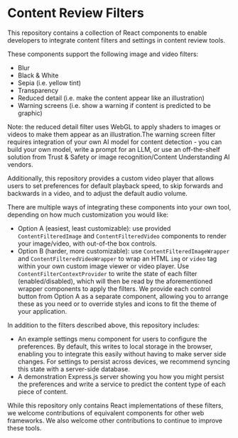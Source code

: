 # Content Review Filters

This repository contains a collection of React components to enable developers to integrate content filters and settings in content review tools.

These components support the following image and video filters:

- Blur
- Black & White
- Sepia (i.e. yellow tint)
- Transparency
- Reduced detail (i.e. make the content appear like an illustration)
- Warning screens (i.e. show a warning if content is predicted to be graphic)

Note: the reduced detail filter uses WebGL to apply shaders to images or videos to make them appear as an illustration.The warning screen filter requires integration of your own AI model for content detection - you can build your own model, write a prompt for an LLM, or use an off-the-shelf solution from Trust & Safety or image recognition/Content Understanding AI vendors.

Additionally, this repository provides a custom video player that allows users to set preferences for default playback speed, to skip forwards and backwards in a video, and to adjust the default audio volume.

There are multiple ways of integrating these components into your own tool, depending on how much customization you would like:

- Option A (easiest, least customizable): use provided `ContentFilteredImage` and `ContentFilteredVideo` components to render your image/video, with out-of-the box controls.
- Option B (harder, more customizable): use `ContentFilteredImageWrapper` and `ContentFilteredVideoWrapper` to wrap an HTML `img` or `video` tag within your own custom image viewer or video player. Use `ContentFilterContextProvider` to write the state of each filter (enabled/disabled), which will then be read by the aforementioned wrapper components to apply the filters. We provide each control button from Option A as a separate component, allowing you to arrange these as you need or to override styles and icons to fit the theme of your application.

In addition to the filters described above, this repository includes:

- An example settings menu component for users to configure the preferences. By default, this writes to local storage in the browser, enabling you to integrate this easily without having to make server side changes. For settings to persist across devices, we recommend syncing this state with a server-side database.
- A demonstration Express.js server showing you how you might persist the preferences and write a service to predict the content type of each piece of content.

While this repository only contains React implementations of these filters, we welcome contributions of equivalent components for other web frameworks. We also welcome other contributions to continue to improve these tools.
